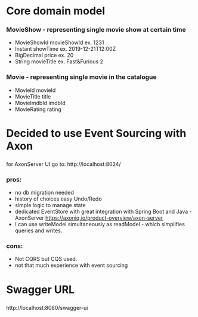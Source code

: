 # Core domain model
### MovieShow - representing single movie show at certain time
- MovieShowId movieShowId ex. 1231
- Instant showTime ex. 2019-12-21T12:00Z
- BigDecimal price ex. 20
- String movieTitle ex. Fast&Furious 2
### Movie - representing single movie in the catalogue
- MovieId movieId
- MovieTitle title
- MovieImdbId imdbId
- MovieRating rating
# Decided to use Event Sourcing with Axon

### 
for AxonServer UI go to: http://localhost:8024/


### pros:
- no db migration needed
- history of choices easy Undo/Redo
- simple logic to manage state
- dedicated EventStore with great integration with Spring Boot and Java - AxonServer https://axoniq.io/product-overview/axon-server
- I can use writeModel simultaneously as readModel - which simplifies queries and writes.
### cons:
- Not CQRS but CQS used.
- not that much experience with event sourcing

# Swagger URL
### 
 http://localhost:8080/swagger-ui